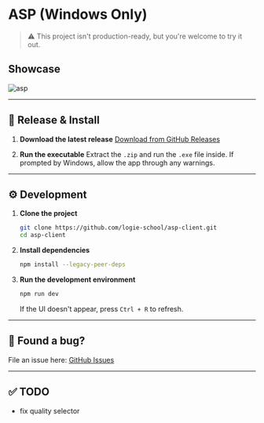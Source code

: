 # ASP (Windows Only)

> ⚠️ This project isn't production-ready, but you're welcome to try it out.

## Showcase

![asp](https://github.com/user-attachments/assets/ea9fc1e5-c631-454f-99a9-0bd669218cca)

---

## 🔽 Release & Install

1. **Download the latest release**
   [Download from GitHub Releases](https://github.com/logie-school/asp-client/releases)

2. **Run the executable**
   Extract the `.zip` and run the `.exe` file inside.
   If prompted by Windows, allow the app through any warnings.

---

## ⚙️ Development

1. **Clone the project**

   ```bash
   git clone https://github.com/logie-school/asp-client.git
   cd asp-client
   ```

2. **Install dependencies**

   ```bash
   npm install --legacy-peer-deps
   ```

3. **Run the development environment**

   ```bash
   npm run dev
   ```

   If the UI doesn't appear, press `Ctrl + R` to refresh.

---

## 🐞 Found a bug?

File an issue here: [GitHub Issues](https://github.com/logie-school/asp-client/issues)

---

## ✅ TODO

* fix quality selector
